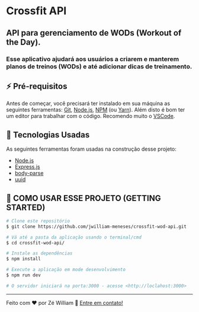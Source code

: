 
# Crossfit API

## API para gerenciamento de WODs (Workout of the Day).

### Esse aplicativo ajudará aos usuários a criarem e manterem planos de treinos (WODs) e até adicionar dicas de treinamento.

## :zap: Pré-requisitos

Antes de começar, você precisará ter instalado em sua máquina as seguintes ferramentas:
[Git](https://git-scm.com/), [Node.js](https://nodejs.org/en/), [NPM](https://www.npmjs.com/) (ou [Yarn](https://www.npmjs.com/)).
Além disto é bom ter um editor para trabalhar com o código. Recomendo muito o [VSCode](https://code.visualstudio.com/).

## :hammer: Tecnologias Usadas

As seguintes ferramentas foram usadas na construção desse projeto:

- [Node.js](https://nodejs.org/en/)
- [Express.js](https://expressjs.com/)
- [body-parse](https://www.npmjs.com/package/body-parser)
- [uuid](https://www.npmjs.com/package/uuid)

## :rocket: COMO USAR ESSE PROJETO (GETTING STARTED)

```bash
# Clone este repositório
$ git clone https://github.com/jwilliam-meneses/crossfit-wod-api.git

# Vá até a pasta da aplicação usando o terminal/cmd
$ cd crossfit-wod-api/

# Instale as dependências
$ npm install

# Execute a aplicação em mode desenvolvimento
$ npm run dev

# O servidor iniciará na porta:3000 - acesse <http://loclahost:3000>
```

---

Feito com ♥ por Zé William :wave: [Entre em contato!](https://www.linkedin.com/in/jwilliam-meneses/)